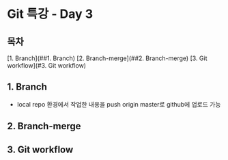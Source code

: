 # Git 특강 - Day 3



## 목차
[1. Branch](##1. Branch) 
[2. Branch-merge](##2. Branch-merge)
[3. Git workflow](#3. Git workflow)





## 1. Branch
* local repo 환경에서 작업한 내용을 push origin master로 github에 업로드 가능





## 2. Branch-merge







## 3. Git workflow